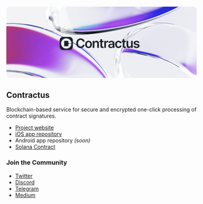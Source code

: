 
![Contractus](../assets/project-banner.png)

## Contractus

Blockchain-based service for secure and encrypted one-click processing of contract signatures.

- [Project website](https://contractus.tech)
- [iOS app repository](https://github.com/ContractusTech/contractus-ios)
- Android app repository *(soon)*
- [Solana Contract](https://github.com/ContractusTech/solana-contract)

### Join the Community
- [Twitter](https://twitter.com/ContractusTech)
- [Discord](https://discord.gg/uajcYBWvUR)
- [Telegram](https://t.me/contractus_chat)
- [Medium](https://medium.com/@contractus)
